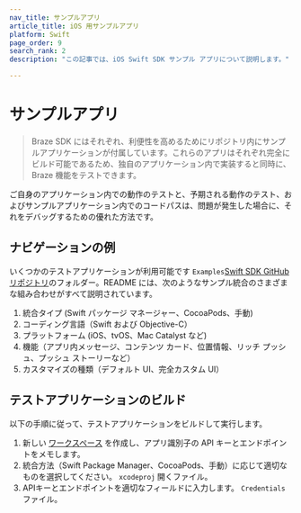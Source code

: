 ```yaml
---
nav_title: サンプルアプリ
article_title: iOS 用サンプルアプリ
platform: Swift
page_order: 9
search_rank: 2
description: "この記事では、iOS Swift SDK サンプル アプリについて説明します。"

---
```


# サンプルアプリ

> Braze SDK にはそれぞれ、利便性を高めるためにリポジトリ内にサンプルアプリケーションが付属しています。これらのアプリはそれぞれ完全にビルド可能であるため、独自のアプリケーション内で実装すると同時に、Braze 機能をテストできます。 

ご自身のアプリケーション内での動作のテストと、予期される動作のテスト、およびサンプルアプリケーション内でのコードパスは、問題が発生した場合に、それをデバッグするための優れた方法です。

## ナビゲーションの例

いくつかのテストアプリケーションが利用可能です `Examples`[Swift SDK GitHub リポジトリ][1]のフォルダー。README には、次のようなサンプル統合のさまざまな組み合わせがすべて説明されています。

1. 統合タイプ (Swift パッケージ マネージャー、CocoaPods、手動)
2. コーディング言語（Swift および Objective-C）
3. プラットフォーム (iOS、tvOS、Mac Catalyst など)
4. 機能（アプリ内メッセージ、コンテンツ カード、位置情報、リッチ プッシュ、プッシュ ストーリーなど）
5. カスタマイズの種類（デフォルト UI、完全カスタム UI）

## テストアプリケーションのビルド

以下の手順に従って、テストアプリケーションをビルドして実行します。

1. 新しい [ワークスペース][2] を作成し、アプリ識別子の API キーとエンドポイントをメモします。
2. 統合方法（Swift Package Manager、CocoaPods、手動）に応じて適切なものを選択してください。 `xcodeproj` 開くファイル。
3. APIキーとエンドポイントを適切なフィールドに入力します。 `Credentials` ファイル。

[1]: https://github.com/braze-inc/braze-swift-sdk/tree/main/Examples
[2]: {{site.baseurl}}/developer_guide/platform_wide/app_group_configuration/#creating-your-app-group-in-my-apps
